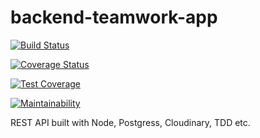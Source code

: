 # backend-teamwork-app 

[![Build Status](https://travis-ci.com/akintoluvic/backend-teamwork-app.svg?token=tTTN5PqHqzVcoEnJyQpR&branch=develop)](https://travis-ci.com/akintoluvic/backend-teamwork-app)

[![Coverage Status](https://coveralls.io/repos/github/akintoluvic/backend-teamwork-app/badge.svg?branch=develop)](https://coveralls.io/github/akintoluvic/backend-teamwork-app?branch=develop)

[![Test Coverage](https://api.codeclimate.com/v1/badges/98c13074101682163989/test_coverage)](https://codeclimate.com/github/akintoluvic/backend-teamwork-app/test_coverage)

[![Maintainability](https://api.codeclimate.com/v1/badges/98c13074101682163989/maintainability)](https://codeclimate.com/github/akintoluvic/backend-teamwork-app/maintainability)

REST API built with Node, Postgress, Cloudinary, TDD etc.
